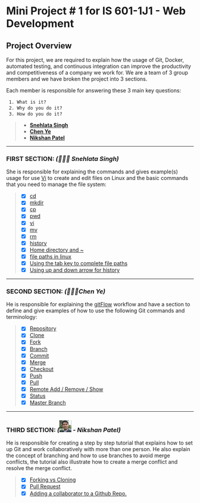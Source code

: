 # **Mini Project # 1 for IS 601-1J1 - Web Development**

## **Project Overview**

For this project, we are required to explain how the usage of Git, Docker, automated testing, and continuous integration can improve the productivity and competitiveness of a company we work for. We are a team of 3 group members and we have broken the project into 3 sections. 

Each member is responsible for answering these 3 main key questions:

     1. What is it?
     2. Why do you do it?
     3. How do you do it?

> - [**Snehlata Singh**](/README.md#first-section--snehlata-singh)
> - [**Chen Ye**](/README.md#second-section-%EF%B8%8Fchen-ye)
> - [**Nikshan Patel**](/README.md#third-section-nikshan-patel)

---

### FIRST SECTION: *(👩🏽‍🦰 Snehlata Singh)* 
She is responsible for explaining the commands and gives example(s) usage for use  [Vi](https://en.wikipedia.org/wiki/Vi)  to create and edit files on Linux and the basic commands that you need to manage the file system:

>- [x] [cd](/section-1/command_cd.md)   
>- [x] [mkdir](/section-1/command_mkdir.md)
>- [x] [cp](/section-1/command_cp.md)
>- [x] [pwd](/section-1/command_pwd.md)
>- [x] [vi](/section-1/command_vi.md)
>- [x] [mv](/section-1/command_mv.md)
>- [x] [rm](/section-1/command_rm.md)
>- [x] [history](/section-1/command_history.md)
>- [x] [Home directory and ~](/section-1/command_homedir.md)
>- [x] [file paths in linux](/section-1/command_filepath.md)
>- [x] [Using the tab key to complete file paths](/section-1/command_tabkey.md)
>- [x] [Using up and down arrow for history](/section-1/command_updownarrow.md)
---
### SECOND SECTION: *(🙍🏻‍♂️Chen Ye)*  
He is responsible for explaining the [gitFlow](https://datasift.github.io/gitflow/IntroducingGitFlow.html)  workflow and have a section to define and give examples of how to use the following Git commands and terminology:

>- [x] [Repository](/section-2/repository.md)
>- [x] [Clone](/section-2/clone.md)
>- [x] [Fork](/section-2/fork.md)
>- [x] [Branch](/section-2/branch.md)
>- [x] [Commit](/section-2/commit.md)
>- [x] [Merge](/section-2/merge.md)
>- [x] [Checkout](/section-2/checkout.md)
>- [x] [Push](/section-2/push.md)
>- [x] [Pull](/section-2/pull.md)
>- [x] [Remote Add / Remove / Show](/section-2/remote.md)
>- [x] [Status](/section-2/status.md)
>- [x] [Master Branch](/section-2/master_branch.md)

---
### THIRD SECTION: *(<img src="/section-3/images/Nikshan.jpeg" width="32" height="32"/> - Nikshan Patel)*  
He is responsible for creating a step by step tutorial that explains how to set up Git and work collaboratively with more than one person. He also explain the concept of branching and how to use branches to avoid merge conflicts, the tutorial also illustrate how to create a merge conflict and resolve the merge conflict.

>- [x] [Forking vs Cloning](/section-3/fork-vs-clone.md)
>- [x] [Pull Request](/section-3/pull-request.md)
>- [x] [Adding a collaborator to a Github Repo.](/section-3/add_collaborators.md)

